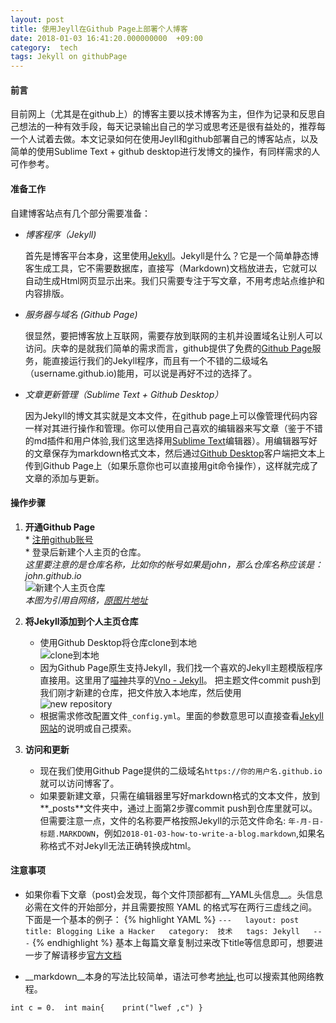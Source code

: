 ```yaml
---
layout: post
title: 使用Jeyll在Github Page上部署个人博客 
date: 2018-01-03 16:41:20.000000000  +09:00
category:  tech
tags: Jekyll on githubPage
---
```


#### 前言
目前网上（尤其是在github上）的博客主要以技术博客为主，但作为记录和反思自己想法的一种有效手段，每天记录输出自己的学习或思考还是很有益处的，推荐每一个人试着去做。本文记录如何在使用Jeyll和github部署自己的博客站点，以及简单的使用Sublime Text + github desktop进行发博文的操作，有同样需求的人可作参考。


#### 准备工作
自建博客站点有几个部分需要准备：

* _博客程序（Jekyll)_

    首先是博客平台本身，这里使用[Jekyll](https://www.jekyll.com.cn "Jekyll中文网站")。Jekyll是什么？它是一个简单静态博客生成工具，它不需要数据库，直接写（Markdown)文档放进去，它就可以自动生成Html网页显示出来。我们只需要专注于写文章，不用考虑站点维护和内容排版。

* _服务器与域名 (Github Page)_

    很显然，要把博客放上互联网，需要存放到联网的主机并设置域名让别人可以访问。庆幸的是就我们简单的需求而言，github提供了免费的[Github Page](https://pages.github.com "Github Page")服务，能直接运行我们的Jekyll程序，而且有一个不错的二级域名（username.github.io)能用，可以说是再好不过的选择了。

* _文章更新管理（Sublime Text + Github Desktop）_
    
    因为Jekyll的博文其实就是文本文件，在github page上可以像管理代码内容一样对其进行操作和管理。你可以使用自己喜欢的编辑器来写文章（鉴于不错的md插件和用户体验,我们这里选择用[Sublime Text](https://www.sublimetext.com "sublimetext官网")编辑器）。用编辑器写好的文章保存为markdown格式文本，然后通过[Github Desktop](https://desktop.github.com "github Desktop")客户端把文本上传到Github Page上（如果乐意你也可以直接用git命令操作），这样就完成了文章的添加与更新。 

#### 操作步骤
 1.  __开通Github Page__  
    * [注册github账号](https://github.com "github首页")  
    * 登录后新建个人主页的仓库。  
      _这里要注意的是仓库名称，比如你的帐号如果是john，那么仓库名称应该是：john.github.io_  
      ![新建个人主页仓库](http://img.blog.csdn.net/20160617152346289 "新建仓库")  
         _本图为引用自网络，[原图片地址](http://blog.csdn.net/yanzhenjie1003/article/details/51703370 "图片出处地址")_  

2. __将Jekyll添加到个人主页仓库__      
    * 使用Github Desktop将仓库clone到本地    
    ![clone到本地](https://wx4.sinaimg.cn/mw1024/6587fba0gy1fn3gmvftpwj20bz05vt99.jpg "clone")  
    * 因为Github Page原生支持Jekyll，我们找一个喜欢的Jekyll主题模版程序直接用。这里用了[喵神](http://www.onevcat.com/#blog "onevcat")共享的[Vno - Jekyll](https://github.com/onevcat/vno-jekyll "Vno-Jekyll")。 把主题文件commit push到我们刚才新建的仓库，把文件放入本地库，然后使用  
     ![new repository](https://wx3.sinaimg.cn/mw1024/6587fba0gy1fn3h9l2rrij20qo0icdh0.jpg "newRepository")   
    * 根据需求修改配置文件`_config.yml`。里面的参数意思可以直接查看[Jekyll网站](https://www.jekyll.com.cn "Jekyll中文网站")的说明或自己摸索。

3. __访问和更新__
    * 现在我们使用Github Page提供的二级域名`https://你的用户名.github.io`就可以访问博客了。  
    * 如果要新建文章，只需在编辑器里写好markdown格式的文本文件，放到**_posts**文件夹中，通过上面第2步骤commit push到仓库里就可以。但需要注意一点，文件的名称要严格按照Jekyll的示范文件命名: `年-月-日-标题.MARKDOWN`，例如`2018-01-03-how-to-write-a-blog.markdown`,如果名称格式不对Jekyll无法正确转换成html。

#### 注意事项
*  如果你看下文章（post)会发现，每个文件顶部都有__YAML头信息__。头信息必需在文件的开始部分，并且需要按照 YAML 的格式写在两行三虚线之间。下面是一个基本的例子：
{% highlight YAML %}
`---  
layout: post  
title: Blogging Like a Hacker  
category:  技术  
tags: Jekyll  
---` 
{% endhighlight %} 
基本上每篇文章复制过来改下title等信息即可，想要进一步了解请移步[官方文档](https://www.jekyll.com.cn/docs/frontmatter/ "Jeykll")

*  __markdown__本身的写法比较简单，语法可参考[地址](https://daringfireball.net/projects/markdown/dingus "markdown-dingus"),也可以搜索其他网络教程。

`int c = 0. 
int main{   
    print("lwef ,c")
}`









